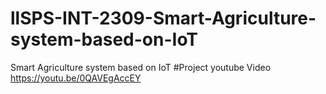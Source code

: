 # llSPS-INT-2309-Smart-Agriculture-system-based-on-IoT
Smart Agriculture system based on IoT
#Project youtube Video 
https://youtu.be/0QAVEgAccEY
